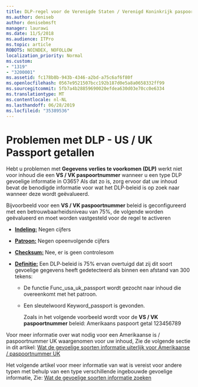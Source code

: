 ```yaml
---
title: DLP-regel voor de Verenigde Staten / Verenigd Koninkrijk paspoortnummer werkt niet
ms.author: deniseb
author: denisebmsft
manager: laurawi
ms.date: 11/5/2018
ms.audience: ITPro
ms.topic: article
ROBOTS: NOINDEX, NOFOLLOW
localization_priority: Normal
ms.custom:
- "1319"
- "3200001"
ms.assetid: fc178b8b-943b-4346-a2bd-a75c6af6f80f
ms.openlocfilehash: 0567e9521507bcc192b187d0e5a8a0658332ff99
ms.sourcegitcommit: 5fb7a4b28859690020efdea630d03e70cc0e6334
ms.translationtype: MT
ms.contentlocale: nl-NL
ms.lasthandoff: 06/28/2019
ms.locfileid: "35389536"
---
```

# <a name="problems-with-dlp---usuk-passport-numbers"></a>Problemen met DLP - US / UK Passport getallen

Hebt u problemen met **Gegevens verlies te voorkomen (DLP)** werkt niet voor inhoud die een **VS / VK paspoortnummer** wanneer u een type DLP gevoelige informatie in O365? Als dat zo is, zorg ervoor dat uw inhoud bevat de benodigde informatie voor wat het DLP-beleid is op zoek naar wanneer deze wordt geëvalueerd.
  
Bijvoorbeeld voor een **VS / VK paspoortnummer** beleid is geconfigureerd met een betrouwbaarheidsniveau van 75%, de volgende worden geëvalueerd en moet worden vastgesteld voor de regel te activeren
  
- **[Indeling:](https://docs.microsoft.com/office365/securitycompliance/what-the-sensitive-information-types-look-for#format-77)** Negen cijfers

- **[Patroon:](https://docs.microsoft.com/office365/securitycompliance/what-the-sensitive-information-types-look-for#pattern-77)** Negen opeenvolgende cijfers

- **[Checksum:](https://docs.microsoft.com/office365/securitycompliance/what-the-sensitive-information-types-look-for#checksum-76)** Nee, er is geen controlesom

- **[Definitie:](https://docs.microsoft.com/office365/securitycompliance/what-the-sensitive-information-types-look-for#definition-77)** Een DLP-beleid is 75% ervan overtuigd dat zij dit soort gevoelige gegevens heeft gedetecteerd als binnen een afstand van 300 tekens:

  - De functie Func_usa_uk_passport wordt gezocht naar inhoud die overeenkomt met het patroon.

  - Een sleutelwoord Keyword_passport is gevonden.

    Zoals in het volgende voorbeeld wordt voor de **VS / VK paspoortnummer** beleid: Amerikaans paspoort getal 123456789

Voor meer informatie over wat nodig voor een Amerikaanse is / paspoortnummer UK waargenomen voor uw inhoud, Zie de volgende sectie in dit artikel: [Wat de gevoelige soorten informatie uiterlijk voor Amerikaanse / paspoortnummer UK](https://docs.microsoft.com/office365/securitycompliance/what-the-sensitive-information-types-look-for#us--uk-passport-number)
  
Het volgende artikel voor meer informatie van wat is vereist voor andere typen met behulp van een type verschillende ingebouwde gevoelige informatie, Zie: [Wat de gevoelige soorten informatie zoeken](https://docs.microsoft.com/office365/securitycompliance/what-the-sensitive-information-types-look-for)
  